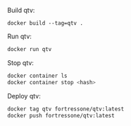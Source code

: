 Build qtv:

```
docker build --tag=qtv .
```


Run qtv:

```sh
docker run qtv
```


Stop qtv:

```sh
docker container ls
docker container stop <hash>
```


Deploy qtv:

```sh
docker tag qtv fortressone/qtv:latest
docker push fortressone/qtv:latest
```
